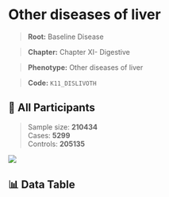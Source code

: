 # Other diseases of liver

> **Root:** Baseline Disease  

> **Chapter:** Chapter XI- Digestive  

> **Phenotype:** Other diseases of liver  

> **Code:** `K11_DISLIVOTH`

## 🧪 All Participants  
> Sample size: **210434**  
> Cases: **5299**  
> Controls: **205135**
<img src="/Sensitive/Figures/ALL/Incidence/K11_DISLIVOTH.png"/>

## 📊 Data Table
<CsvTableMRF src="/Sensitive/Data/ALL/Incidence/COX_K11_DISLIVOTH.csv"/>

